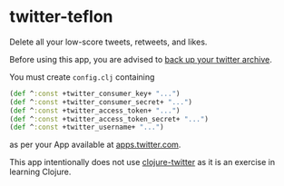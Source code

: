 # twitter-teflon

Delete all your low-score tweets, retweets, and likes.

Before using this app, you are advised to [back up your twitter archive](https://twitter.com/settings/account).

You must create `config.clj` containing

```clojure
(def ^:const +twitter_consumer_key+ "...")
(def ^:const +twitter_consumer_secret+ "...")
(def ^:const +twitter_access_token+ "...")
(def ^:const +twitter_access_token_secret+ "...")
(def ^:const +twitter_username+ "...")
```

as per your App available at [apps.twitter.com](https://apps.twitter.com).

This app intentionally does not use [clojure-twitter](https://github.com/mattrepl/clojure-twitter/) as it is an exercise in learning Clojure.
